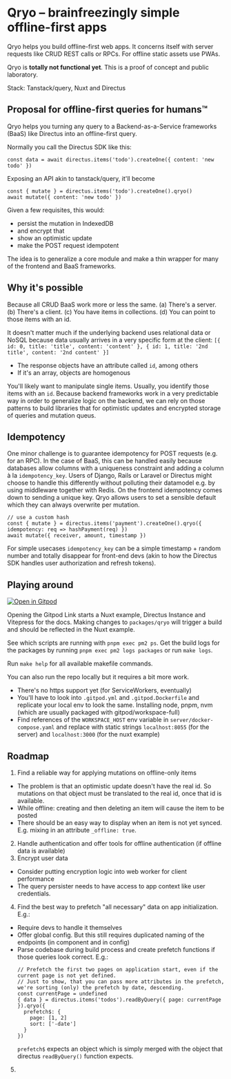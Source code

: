 # Qryo – brainfreezingly simple offline-first apps

Qryo helps you build offline-first web apps. It concerns itself with server requests like CRUD REST calls or RPCs. For offline static assets use PWAs.

Qryo is **totally not functional yet**. This is a proof of concept and public laboratory.

Stack: Tanstack/query, Nuxt and Directus

## Proposal for offline-first queries for humans™
Qryo helps you turning any query to a Backend-as-a-Service frameworks (BaaS) like Directus into an offline-first query.

Normally you call the Directus SDK like this:

```
const data = await directus.items('todo').createOne({ content: 'new todo' })
```

Exposing an API akin to tanstack/query, it'll become
```
const { mutate } = directus.items('todo').createOne().qryo()
await mutate({ content: 'new todo' })
```

Given a few requisites, this would:
* persist the mutation in IndexedDB
* and encrypt that
* show an optimistic update
* make the POST request idempotent

The idea is to generalize a core module and make a thin wrapper for many of the frontend and BaaS frameworks.

## Why it's possible
Because all CRUD BaaS work more or less the same. (a) There's a server. (b) There's a client. (c) You have items in collections. (d) You can point to those items with an id.

It doesn't matter much if the underlying backend uses relational data or NoSQL because data usually arrives in a very specific form at the client:
`[{ id: 0, title: 'title', content: 'content' }, { id: 1, title: '2nd title', content: '2nd content' }]`

* The response objects have an attribute called `id`, among others
* If it's an array, objects are homogenous

You'll likely want to manipulate single items. Usually, you identify those items with an `id`. Because backend frameworks work in a very predictable way in order to generalize logic on the backend, we can rely on those patterns to build libraries that for optimistic updates and encrypted storage of queries and mutation queus.

## Idempotency
One minor challenge is to guarantee idempotency for POST requests (e.g. for an RPC).
In the case of BaaS, this can be handled easily because databases allow columns with a uniqueness constraint and adding a column à la `idempotency_key`. Users of Django, Rails or Laravel or Directus might choose to handle this differently without polluting their datamodel e.g. by using middleware together with Redis.
On the frontend idempotency comes down to sending a unique key. Qryo allows users to set a sensible default which they can always overwrite per mutation.
```
// use a custom hash
const { mutate } = directus.items('payment').createOne().qryo({ idempotency: req => hashPayment(req) })
await mutate({ receiver, amount, timestamp })
```

For simple usecases `idempotency_key` can be a simple timestamp + random number and totally disappear for front-end devs (akin to how the Directus SDK handles user authorization and refresh tokens).

## Playing around
[![Open in Gitpod](https://gitpod.io/button/open-in-gitpod.svg)](https://gitpod.io/#https://github.com/ctholho/qryo)

Opening the Gitpod Link starts a Nuxt example, Directus Instance and Vitepress for the docs.
Making changes to `packages/qryo` will trigger a build and should be reflected in the Nuxt example.

See which scripts are running with `pnpm exec pm2 ps`. Get the build logs for the packages by running `pnpm exec pm2 logs packages` or run `make logs`.

Run `make help` for all available makefile commands.

You can also run the repo locally but it requires a bit more work.
* There's no https support yet (for ServiceWorkers, eventually)
* You'll have to look into `.gitpod.yml` and `.gitpod.Dockerfile` and replicate your local env to look the same. Installing node, pnpm, nvm (which are usually packaged with gitpod/workspace-full)
* Find references of the `WORKSPACE_HOST` env variable in `server/docker-compose.yaml` and replace with static strings `localhost:8055` (for the server) and `localhost:3000` (for the nuxt example)

## Roadmap
1. Find a reliable way for applying mutations on offline-only items
  * The problem is that an optimistic update doesn't have the real id. So mutations on that object
    must be translated to the real id, once that id is available.
  * While offline: creating and then deleting an item will cause the item to be posted
  * There should be an easy way to display when an item is not yet synced. E.g. mixing in an attribute `_offline: true`.
2. Handle authentication and offer tools for offline authentication (if offline data is available)
3. Encrypt user data
  * Consider putting encryption logic into web worker for client performance
  * The query persister needs to have access to app context like user credentials.
4. Find the best way to prefetch "all necessary" data on app initialization. E.g.:
  * Require devs to handle it themselves
  * Offer global config. But this still requires duplicated naming of the endpoints (in component and in config)
  * Parse codebase during build process and create prefetch functions if those queries look correct. E.g.:
    ```
    // Prefetch the first two pages on application start, even if the current page is not yet defined.
    // Just to show, that you can pass more attributes in the prefetch, we're sorting (only) the prefetch by date, descending.
    const currentPage = undefined
    { data } = directus.items('todos').readByQuery({ page: currentPage }).qryo({
      prefetch$: {
        page: [1, 2] 
        sort: ['-date']
      }
    })
    ```
    `prefetch$` expects an object which is simply merged with the object that directus `readByQuery()` function expects.
5. 